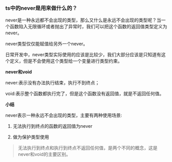 ### ts中的never是用来做什么的？

never是一种永远都不会出现的类型，那么又什么是永远不会出现的类型呢？当一个函数陷入无限循环或者抛出了异常时，我们可以把这个函数的返回值类型定义为never。

never类型仅仅能赋值给另外一个never。

日常开发中，never类型实际使用的应该是比较少，我们大部分应该是只知道有这个定义，但是不会使用这个类型给一个变量进行类型约束。

**never和void**

never:表示没有办法执行结束，执行不到终点；

void:表示整个函数都执行完了，但是这个函数没有返回值，就是不返回任何值。

**小结**

never表示一种永远不会出现的类型，主要有两种使用场景:

1. 无法执行到终点的函数的返回值为never

2. 做为保护类型使用

> 无法执行到终点和执行到终点不返回任何值，是两个不同的概念，这是never和void的主要区别。